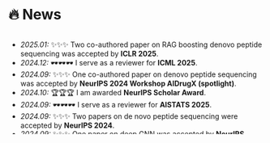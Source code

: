 <br/>

# 🔥 News


<div style="max-height: 200px; overflow-y: auto;">
<ul>
  <li><em>2025.01:</em> ✨✨✨ Two co-authored paper on RAG boosting denovo peptide sequencing was accepted by <strong>ICLR 2025</strong>.</li>
  <li><em>2024.12:</em> 🕶️🕶️🕶️ I serve as a reviewer for <strong>ICML 2025</strong>.</li>  
  <li><em>2024.09:</em> ✨✨✨ One co-authored paper on denovo peptide sequencing was accepted by <strong>NeurIPS 2024 Workshop AIDrugX (spotlight)</strong>.</li>
  <li><em>2024.10:</em> 🏆🏆🏆 I am awarded <strong>NeurIPS Scholar Award</strong>. </li>
  <li><em>2024.09:</em> 🕶️🕶️🕶️ I serve as a reviewer for <strong>AISTATS 2025</strong>.</li>    
  <li><em>2024.09:</em> ✨✨✨ Two papers on de novo peptide sequencing were accepted by <strong>NeurIPS 2024</strong>.</li>
  <li><em>2024.09:</em> ✨✨✨ One paper on deep GNN was accepted by <strong>NeurIPS 2024</strong>.</li>
  <li><em>2024.08:</em> 🕶️🕶️🕶️ I serve as a reviewer for <strong>ICLR 2025</strong>.</li>
  <li><em>2024.05:</em> 🕶️🕶️🕶️ I serve as a reviewer for <strong>NeurIPS 2024</strong>.</li>
  <li><em>2024.06:</em> 🎓🎓🎓 I obtained a Bachelor of Science degree from <strong>Jilin University</strong>.</li>
  <li><em>2023.12:</em> 🏆🏆🏆 I received the <strong>Wang Xianghao Scholarship</strong> (王湘浩奖学金). </li>
</ul>
</div>

<br/>